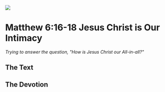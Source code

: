 <img class="intro-right" src="/images/art-matthew.jpg">

# Matthew 6:16-18 Jesus Christ is Our Intimacy

*Trying to answer the question, "How is Jesus Christ our All-in-all?"*

## The Text

## The Devotion